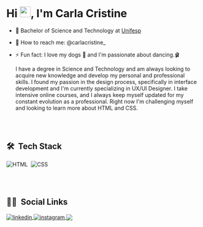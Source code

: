 <!--
### Hi I'm Carla 👋


- I’m currently studying at Unifesp 🎓
- I’m currently learning HTML, CSS, JAVASCRIPT 👩🏻‍💻 
- How to reach me: @carlacristine_ 📱
- Fun fact: I love my dogs 🐶 and I'm passionate about dancing.🩰
-->
<h1 align="left">Hi <img src="https://raw.githubusercontent.com/kaueMarques/kaueMarques/master/hi.gif" height="28px">, I'm Carla Cristine</h1>

- 🔭 Bachelor of Science and Technology at [Unifesp](https://www.unifesp.br)

- 📌 How to reach me: @carlacristine_ 

- ⚡ Fun fact: I love my dogs 🐶 and I'm passionate about dancing.🩰



    I have a degree in Science and Technology and am always looking to acquire new knowledge and develop my personal and professional skills. I found my passion in the design process, specifically in interface development and I'm currently specializing in UX/UI Designer. I take intensive online courses, and I always keep myself updated for my constant evolution as a professional. Right now I'm challenging myself and looking to learn more about HTML and CSS.

<br><br>

## 🛠 &nbsp;Tech Stack

![HTML](https://img.shields.io/badge/-HTML-05122A?style=flat&logo=HTML5)&nbsp;
![CSS](https://img.shields.io/badge/-CSS-05122A?style=flat&logo=CSS3&logoColor=1572B6)&nbsp;


<br><br>


## 👩🏻 &nbsp;Social Links

<a href="https://www.linkedin.com/in/carla-cristine-ab1a33215/" target="_blank">
  <img align="center" src="https://img.shields.io/badge/-LinkedIn-%230077B5?style=for-the-badge&logo=linkedin&logoColor=white" alt="linkedin"/>
</a>
<a href="https://www.instagram.com/carlacristine_/" target="_blank">
 <img align="center" src="https://img.shields.io/badge/-Instagram-%23E4405F?style=for-the-badge&logo=instagram&logoColor=white" alt="instagram"/>
</a>
<a href = "mailto:carlacs.cristine@gmail.com"><img align="center" src="https://img.shields.io/badge/-Gmail-%23333?style=for-the-badge&logo=gmail&logoColor=white" target="_blank"></a>
</p>
